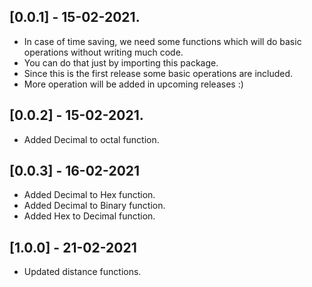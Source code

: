 ## [0.0.1] - 15-02-2021.

* In case of time saving, we need some functions which will do basic operations without writing much code.
* You can do that just by importing this package.
* Since this is the first release some basic operations are included. 
* More operation will be added in upcoming releases :)

## [0.0.2] - 15-02-2021.

* Added Decimal to octal function.

## [0.0.3] - 16-02-2021

* Added Decimal to Hex function.
* Added Decimal to Binary function.
* Added Hex to Decimal function.

## [1.0.0] - 21-02-2021

* Updated distance functions.